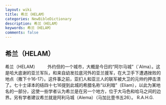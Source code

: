 ```yaml
---
layout: wiki
title: 希兰（HELAM）
categories: NewBibleDictionary
description: 希兰（HELAM）
keywords: 希兰（HELAM）
comments: false
---
```


## 希兰（HELAM）



希兰（HELAM）
　　外约但的一个城市，大概是今日的“阿尔马城”（`Alma）。这是哈大底谢的亚兰军队，和来自幼发拉底河外的亚兰援军，在大卫手下遭遇挫败的地点（撒下十16-17）。这件事之前，亚扪人和亚兰人的联军被大卫的元帅约押击溃了。七十士译本的结四十七16提到此城的希腊名称“以利暗”（Eliam），以此为某地名的一部分，这使一些学者认为希兰是在另一个地方，位于大马色和哈马之间的边界。另有学者建议希兰就是阿利马城（Alema）（马加比壹书五26）。
R.A.H.G.




